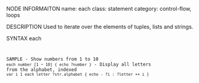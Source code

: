 NODE INFORMAITON
    name: each
    class: statement
    category: control-flow, loops

DESCRIPTION
    Used to iterate over the elements of tuples, lists and strings.

SYNTAX
    each <pathname> <iterable> <code>

SAMPLE
    - Show numbers from 1 to 10
        ```
        each number [1 ~ 10] {
            echo ?number
        }
        ```
    - Display all letters from the alphabet, indexed
        ```
        var i 1
        each letter ?str.alphabet {
            echo - ?i : ?letter
            ++ i
        }
        ```